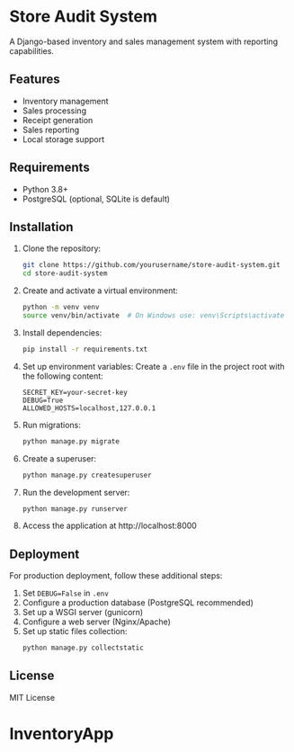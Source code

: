 # Store Audit System

A Django-based inventory and sales management system with reporting capabilities.

## Features
- Inventory management
- Sales processing
- Receipt generation
- Sales reporting
- Local storage support

## Requirements
- Python 3.8+
- PostgreSQL (optional, SQLite is default)

## Installation

1. Clone the repository:
   ```bash
   git clone https://github.com/yourusername/store-audit-system.git
   cd store-audit-system
   ```

2. Create and activate a virtual environment:
   ```bash
   python -m venv venv
   source venv/bin/activate  # On Windows use: venv\Scripts\activate
   ```

3. Install dependencies:
   ```bash
   pip install -r requirements.txt
   ```

4. Set up environment variables:
   Create a `.env` file in the project root with the following content:
   ```
   SECRET_KEY=your-secret-key
   DEBUG=True
   ALLOWED_HOSTS=localhost,127.0.0.1
   ```

5. Run migrations:
   ```bash
   python manage.py migrate
   ```

6. Create a superuser:
   ```bash
   python manage.py createsuperuser
   ```

7. Run the development server:
   ```bash
   python manage.py runserver
   ```

8. Access the application at http://localhost:8000

## Deployment

For production deployment, follow these additional steps:

1. Set `DEBUG=False` in `.env`
2. Configure a production database (PostgreSQL recommended)
3. Set up a WSGI server (gunicorn)
4. Configure a web server (Nginx/Apache)
5. Set up static files collection:
   ```bash
   python manage.py collectstatic
   ```

## License
MIT License
# InventoryApp
